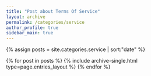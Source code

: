```yaml
---
title: "Post about Terms Of Service"
layout: archive
permalink: /categories/service
author_profile: true
sidebar_main: true
---
```


{% assign posts = site.categories.service | sort:"date" %}

{% for post in posts %}
  {% include archive-single.html type=page.entries_layout %}
{% endfor %}
